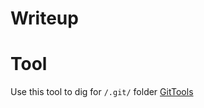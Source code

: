 # Writeup

# Tool
Use this tool to dig for ```/.git/``` folder [GitTools](https://github.com/internetwache/GitTools)
